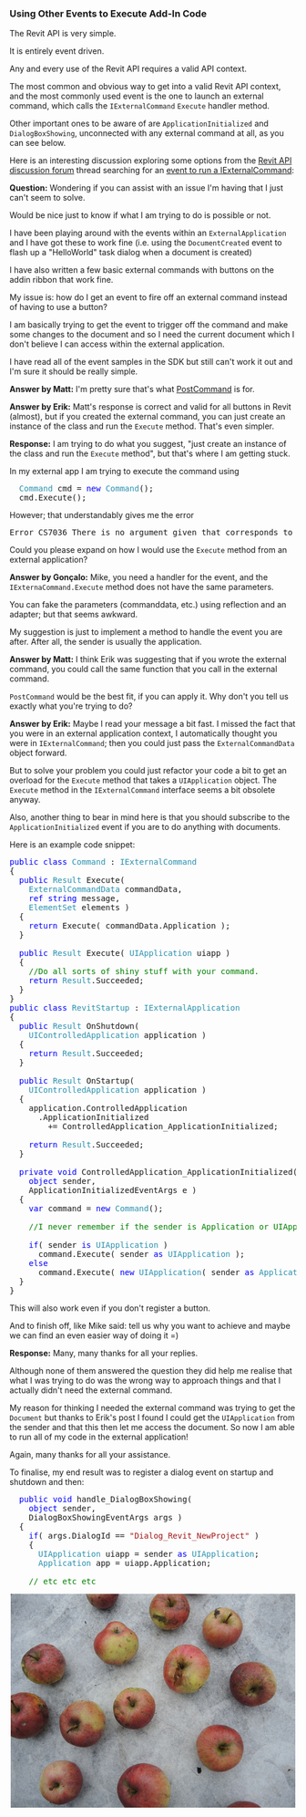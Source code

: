 <head>
<meta http-equiv="Content-Type" content="text/html; charset=utf-8">
<link rel="stylesheet" type="text/css" href="bc.css">
<script src="run_prettify.js" type="text/javascript"></script>
<!--
<script src="https://google-code-prettify.googlecode.com/svn/loader/run_prettify.js" type="text/javascript"></script>
-->
</head>

<!---

12375256 [Event to run a IExternalCommand]
http://forums.autodesk.com/t5/revit-api-forum/event-to-run-a-iexternalcommand/m-p/6692479

Using Other Events to Execute Add-In Code #RevitAPI @AutodeskRevit #aec #bim #dynamobim @AutodeskForge

&ndash; 
...

-->

### Using Other Events to Execute Add-In Code

The Revit API is very simple.

It is entirely event driven.

Any and every use of the Revit API requires a valid API context.

The most common and obvious way to get into a valid Revit API context, and the most commonly used event is the one to launch an external command, which calls the `IExternalCommand` `Execute` handler method.

Other important ones to be aware of are `ApplicationInitialized` and `DialogBoxShowing`, unconnected with any external command at all, as you can see below.

Here is an interesting discussion exploring some options from
the [Revit API discussion forum](http://forums.autodesk.com/t5/revit-api/bd-p/160) thread
searching for an [event to run a IExternalCommand](http://forums.autodesk.com/t5/revit-api-forum/event-to-run-a-iexternalcommand/m-p/6692479
):

**Question:** Wondering if you can assist with an issue I'm having that I just can't seem to solve.

Would be nice just to know if what I am trying to do is possible or not.
 
I have been playing around with the events within an `ExternalApplication` and I have got these to work fine (i.e. using the `DocumentCreated` event to flash up a "HelloWorld" task dialog when a document is created)

I have also written a few basic external commands with buttons on the addin ribbon that work fine.
 
My issue is: how do I get an event to fire off an external command instead of having to use a button?
 
I am basically trying to get the event to trigger off the command and make some changes to the document and so I need the current document which I don't believe I can access within the external application.
 
I have read all of the event samples in the SDK but still can't work it out and I'm sure it should be really simple.
 
**Answer by Matt:** I'm pretty sure that's what [PostCommand](http://www.revitapidocs.com/2017/b0df464d-1733-ea9e-ac40-399fa9c9a037.htm) is for.
 
**Answer by Erik:** Matt's response is correct and valid for all buttons in Revit (almost), but if you created the external command, you can just create an instance of the class and run the `Execute` method. That's even simpler.

**Response:** I am trying to do what you suggest, "just create an instance of the class and run the `Execute` method", but that's where I am getting stuck.

In my external app I am trying to execute the command using 

<pre class="code">
  <span style="color:#2b91af;">Command</span>&nbsp;cmd&nbsp;=&nbsp;<span style="color:blue;">new</span>&nbsp;<span style="color:#2b91af;">Command</span>();
  cmd.Execute();
</pre>

However; that understandably gives me the error

<pre>
Error CS7036 There is no argument given that corresponds to the required formal parameter 'commandData' of 'Command.Execute(ExternalCommandData, ref string, ElementSet)'
</pre>

Could you please expand on how I would use the `Execute` method from an external application?

**Answer by Gonçalo:** Mike, you need a handler for the event, and the `IExternaCommand.Execute` method does not have the same parameters.

You can fake the parameters (commanddata, etc.) using reflection and an adapter; but that seems awkward.

My suggestion is just to implement a method to handle the event you are after. After all, the sender is usually the application.

**Answer by Matt:** I think Erik was suggesting that if you wrote the external command, you could call the same function that you call in the external command.
 
`PostCommand` would be the best fit, if you can apply it. Why don't you tell us exactly what you're trying to do?
 
**Answer by Erik:** Maybe I read your message a bit fast. I missed the fact that you were in an external application context, I automatically thought you were in `IExternalCommand`; then you could just pass the `ExternalCommandData` object forward. 

But to solve your problem you could just refactor your code a bit to get an overload for the `Execute` method that takes a `UIApplication` object. The `Execute` method in the `IExternalCommand` interface seems a bit obsolete anyway.

Also, another thing to bear in mind here is that you should subscribe to the `ApplicationInitialized` event if you are to do anything with documents.

Here is an example code snippet:

<pre class="code">
<span style="color:blue;">public</span>&nbsp;<span style="color:blue;">class</span>&nbsp;<span style="color:#2b91af;">Command</span>&nbsp;:&nbsp;<span style="color:#2b91af;">IExternalCommand</span>
{
&nbsp;&nbsp;<span style="color:blue;">public</span>&nbsp;<span style="color:#2b91af;">Result</span>&nbsp;Execute(
&nbsp;&nbsp;&nbsp;&nbsp;<span style="color:#2b91af;">ExternalCommandData</span>&nbsp;commandData,
&nbsp;&nbsp;&nbsp;&nbsp;<span style="color:blue;">ref</span>&nbsp;<span style="color:blue;">string</span>&nbsp;message,
&nbsp;&nbsp;&nbsp;&nbsp;<span style="color:#2b91af;">ElementSet</span>&nbsp;elements&nbsp;)
&nbsp;&nbsp;{
&nbsp;&nbsp;&nbsp;&nbsp;<span style="color:blue;">return</span>&nbsp;Execute(&nbsp;commandData.Application&nbsp;);
&nbsp;&nbsp;}
 
&nbsp;&nbsp;<span style="color:blue;">public</span>&nbsp;<span style="color:#2b91af;">Result</span>&nbsp;Execute(&nbsp;<span style="color:#2b91af;">UIApplication</span>&nbsp;uiapp&nbsp;)
&nbsp;&nbsp;{
&nbsp;&nbsp;&nbsp;&nbsp;<span style="color:green;">//Do&nbsp;all&nbsp;sorts&nbsp;of&nbsp;shiny&nbsp;stuff&nbsp;with&nbsp;your&nbsp;command.&nbsp;</span>
&nbsp;&nbsp;&nbsp;&nbsp;<span style="color:blue;">return</span>&nbsp;<span style="color:#2b91af;">Result</span>.Succeeded;
&nbsp;&nbsp;}
}
<span style="color:blue;">public</span>&nbsp;<span style="color:blue;">class</span>&nbsp;<span style="color:#2b91af;">RevitStartup</span>&nbsp;:&nbsp;<span style="color:#2b91af;">IExternalApplication</span>
{
&nbsp;&nbsp;<span style="color:blue;">public</span>&nbsp;<span style="color:#2b91af;">Result</span>&nbsp;OnShutdown(
&nbsp;&nbsp;&nbsp;&nbsp;<span style="color:#2b91af;">UIControlledApplication</span>&nbsp;application&nbsp;)
&nbsp;&nbsp;{
&nbsp;&nbsp;&nbsp;&nbsp;<span style="color:blue;">return</span>&nbsp;<span style="color:#2b91af;">Result</span>.Succeeded;
&nbsp;&nbsp;}
 
&nbsp;&nbsp;<span style="color:blue;">public</span>&nbsp;<span style="color:#2b91af;">Result</span>&nbsp;OnStartup(
&nbsp;&nbsp;&nbsp;&nbsp;<span style="color:#2b91af;">UIControlledApplication</span>&nbsp;application&nbsp;)
&nbsp;&nbsp;{
&nbsp;&nbsp;&nbsp;&nbsp;application.ControlledApplication
&nbsp;&nbsp;&nbsp;&nbsp;&nbsp;&nbsp;.ApplicationInitialized
&nbsp;&nbsp;&nbsp;&nbsp;&nbsp;&nbsp;&nbsp;&nbsp;+=&nbsp;ControlledApplication_ApplicationInitialized;
 
&nbsp;&nbsp;&nbsp;&nbsp;<span style="color:blue;">return</span>&nbsp;<span style="color:#2b91af;">Result</span>.Succeeded;
&nbsp;&nbsp;}
 
&nbsp;&nbsp;<span style="color:blue;">private</span>&nbsp;<span style="color:blue;">void</span>&nbsp;ControlledApplication_ApplicationInitialized(
&nbsp;&nbsp;&nbsp;&nbsp;<span style="color:blue;">object</span>&nbsp;sender,
&nbsp;&nbsp;&nbsp;&nbsp;ApplicationInitializedEventArgs&nbsp;e&nbsp;)
&nbsp;&nbsp;{
&nbsp;&nbsp;&nbsp;&nbsp;<span style="color:blue;">var</span>&nbsp;command&nbsp;=&nbsp;<span style="color:blue;">new</span>&nbsp;<span style="color:#2b91af;">Command</span>();
 
&nbsp;&nbsp;&nbsp;&nbsp;<span style="color:green;">//I&nbsp;never&nbsp;remember&nbsp;if&nbsp;the&nbsp;sender&nbsp;is&nbsp;Application&nbsp;or&nbsp;UIApplication</span>
 
&nbsp;&nbsp;&nbsp;&nbsp;<span style="color:blue;">if</span>(&nbsp;sender&nbsp;<span style="color:blue;">is</span>&nbsp;<span style="color:#2b91af;">UIApplication</span>&nbsp;)
&nbsp;&nbsp;&nbsp;&nbsp;&nbsp;&nbsp;command.Execute(&nbsp;sender&nbsp;<span style="color:blue;">as</span>&nbsp;<span style="color:#2b91af;">UIApplication</span>&nbsp;);
&nbsp;&nbsp;&nbsp;&nbsp;<span style="color:blue;">else</span>
&nbsp;&nbsp;&nbsp;&nbsp;&nbsp;&nbsp;command.Execute(&nbsp;<span style="color:blue;">new</span>&nbsp;<span style="color:#2b91af;">UIApplication</span>(&nbsp;sender&nbsp;<span style="color:blue;">as</span>&nbsp;<span style="color:#2b91af;">Application</span>&nbsp;)&nbsp;);
&nbsp;&nbsp;}
}
</pre>

This will also work even if you don't register a button.

And to finish off, like Mike said: tell us why you want to achieve and maybe we can find an even easier way of doing it =)
 
**Response:** Many, many thanks for all your replies.

Although none of them answered the question they did help me realise that what I was trying to do was the wrong way to approach things and that I actually didn't need the external command.
 
My reason for thinking I needed the external command was trying to get the `Document` but thanks to Erik's post I found I could get the `UIApplication` from the sender and that this then let me access the document. So now I am able to run all of my code in the external application!
 
Again, many thanks for all your assistance.
 
To finalise, my end result was to register a dialog event on startup and shutdown and then:
 
<pre class="code">
  <span style="color:blue;">public</span>&nbsp;<span style="color:blue;">void</span>&nbsp;handle_DialogBoxShowing(
  &nbsp;&nbsp;<span style="color:blue;">object</span>&nbsp;sender,
  &nbsp;&nbsp;DialogBoxShowingEventArgs&nbsp;args&nbsp;)
  {
  &nbsp;&nbsp;<span style="color:blue;">if</span>(&nbsp;args.DialogId&nbsp;==&nbsp;<span style="color:#a31515;">&quot;Dialog_Revit_NewProject&quot;</span>&nbsp;)
  &nbsp;&nbsp;{
  &nbsp;&nbsp;&nbsp;&nbsp;<span style="color:#2b91af;">UIApplication</span>&nbsp;uiapp&nbsp;=&nbsp;sender&nbsp;<span style="color:blue;">as</span>&nbsp;<span style="color:#2b91af;">UIApplication</span>;
  &nbsp;&nbsp;&nbsp;&nbsp;<span style="color:#2b91af;">Application</span>&nbsp;app&nbsp;=&nbsp;uiapp.Application;
   
  &nbsp;&nbsp;<span style="color:green;">//&nbsp;etc&nbsp;etc&nbsp;etc</span>
</pre>

<center>
<img src="img/131_apples_500x375.jpg" alt="Apples" width="500">
</center>

